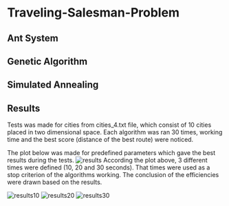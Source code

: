 # Traveling-Salesman-Problem
## Ant System
## Genetic Algorithm
## Simulated Annealing
## Results
Tests was made for cities from cities_4.txt file, which consist of 10 cities placed in two dimensional space. Each algorithm was ran 30 times, working time and the best score (distance of the best route) were noticed.

The plot below was made for predefined parameters which gave the best results during the tests.
![results](https://user-images.githubusercontent.com/32731885/129105582-8953419c-e91b-4003-8af3-f37208ea314b.png)
According the plot above, 3 different times were defined (10, 20 and 30 seconds). That times were used as a stop criterion of the algorithms working. The conclusion of the efficiencies were drawn based on the results.

![results10](https://user-images.githubusercontent.com/32731885/129105325-dc40172c-0fa9-4933-a949-a771fba207b2.png)
![results20](https://user-images.githubusercontent.com/32731885/129105336-331bb4b0-bcf7-4fbb-b972-efa3dcfdbfe1.png)
![results30](https://user-images.githubusercontent.com/32731885/129105341-644fea54-2a4d-447f-8e59-ed5701a2ac82.png)


